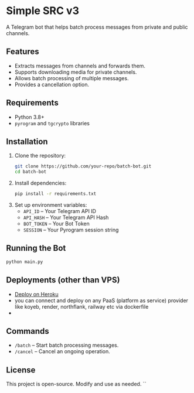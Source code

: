 # Simple SRC v3

A Telegram bot that helps batch process messages from private and public channels.

## Features
- Extracts messages from channels and forwards them.
- Supports downloading media for private channels.
- Allows batch processing of multiple messages.
- Provides a cancellation option.

## Requirements
- Python 3.8+
- `pyrogram` and `tgcrypto` libraries

## Installation
1. Clone the repository:
   ```sh
   git clone https://github.com/your-repo/batch-bot.git
   cd batch-bot
   ```
2. Install dependencies:
   ```sh
   pip install -r requirements.txt
   ```
3. Set up environment variables:
   - `API_ID` – Your Telegram API ID
   - `API_HASH` – Your Telegram API Hash
   - `BOT_TOKEN` – Your Bot Token
   - `SESSION` – Your Pyrogram session string

## Running the Bot
```sh
python main.py
```
## Deployments (other than VPS)
- [Deploy on Heroku](https://heroku.com/deploy)
- you can connect and deploy on any PaaS (platform as service) provider like koyeb, render, northflank, railway etc via dockerfile
- 
## Commands
- `/batch` – Start batch processing messages.
- `/cancel` – Cancel an ongoing operation.

## License
This project is open-source. Modify and use as needed.
``
